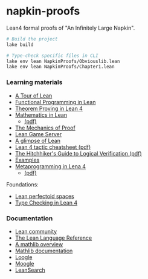 napkin-proofs
========
Lean4 formal proofs of "An Infinitely Large Napkin".

```bash
# Build the project
lake build

# Type-check specific files in CLI
lake env lean NapkinProofs/Obviouslib.lean
lake env lean NapkinProofs/Chapter1.lean
```

### Learning materials
- [A Tour of Lean](https://lean-lang.org/documentation/tour/)
- [Functional Programming in Lean](https://lean-lang.org/functional_programming_in_lean/)
- [Theorem Proving in Lean 4](https://lean-lang.org/theorem_proving_in_lean4/)
- [Mathematics in Lean](https://leanprover-community.github.io/mathematics_in_lean/)
  - [(pdf)](https://leanprover-community.github.io/mathematics_in_lean/mathematics_in_lean.pdf)
- [The Mechanics of Proof](https://hrmacbeth.github.io/math2001/)
- [Lean Game Server](https://adam.math.hhu.de/)
- [A glimpse of Lean](https://github.com/PatrickMassot/GlimpseOfLean)
- [Lean 4 tactic cheatsheet (pdf)](https://leanprover-community.github.io/papers/lean-tactics.pdf)
- [The Hitchhiker's Guide to Logical Verification (pdf)](https://rawcdn.githack.com/blanchette/logical_verification_2023/0b9ca22d/hitchhikers_guide_tablet.pdf)
- [Examples](https://lean-lang.org/documentation/#:~:text=functions%20and%20types.-,Examples,-Palindromes)
- [Metaprogramming in Lena 4](https://leanprover-community.github.io/lean4-metaprogramming-book/)
  - [(pdf)](https://github.com/leanprover-community/lean4-metaprogramming-book/releases/download/latest/Metaprogramming.in.Lean.4.pdf)

Foundations:

- [Lean perfectoid spaces](https://leanprover-community.github.io/lean-perfectoid-spaces/type_theory.html)
- [Type Checking in Lean 4](https://ammkrn.github.io/type_checking_in_lean4/)

### Documentation
- [Lean community](https://leanprover-community.github.io/)
- [The Lean Language Reference](https://lean-lang.org/doc/reference/latest/)
- [A mathlib overview](https://leanprover-community.github.io/mathlib-overview.html)
- [Mathlib documentation](https://leanprover-community.github.io/mathlib4_docs/)
- [Loogle](https://loogle.lean-lang.org/)
- [Moogle](https://www.moogle.ai/)
- [LeanSearch](https://leansearch.net/)
